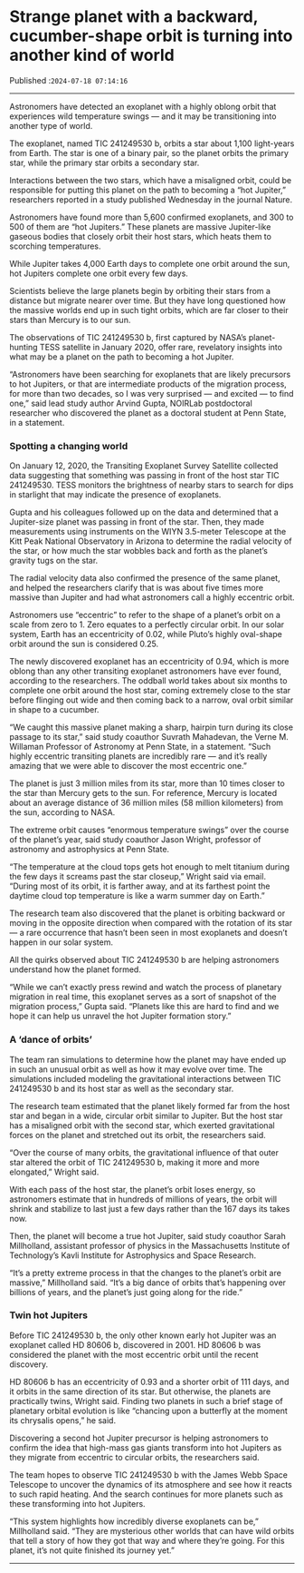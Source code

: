 # Strange planet with a backward, cucumber-shape orbit is turning into another kind of world

Published :`2024-07-18 07:14:16`

---

Astronomers have detected an exoplanet with a highly oblong orbit that experiences wild temperature swings — and it may be transitioning into another type of world.

The exoplanet, named TIC 241249530 b, orbits a star about 1,100 light-years from Earth. The star is one of a binary pair, so the planet orbits the primary star, while the primary star orbits a secondary star.

Interactions between the two stars, which have a misaligned orbit, could be responsible for putting this planet on the path to becoming a “hot Jupiter,” researchers reported in a study published Wednesday in the journal Nature.

Astronomers have found more than 5,600 confirmed exoplanets, and 300 to 500 of them are “hot Jupiters.” These planets are massive Jupiter-like gaseous bodies that closely orbit their host stars, which heats them to scorching temperatures.

While Jupiter takes 4,000 Earth days to complete one orbit around the sun, hot Jupiters complete one orbit every few days.

Scientists believe the large planets begin by orbiting their stars from a distance but migrate nearer over time. But they have long questioned how the massive worlds end up in such tight orbits, which are far closer to their stars than Mercury is to our sun.

The observations of TIC 241249530 b, first captured by NASA’s planet-hunting TESS satellite in January 2020, offer rare, revelatory insights into what may be a planet on the path to becoming a hot Jupiter.

“Astronomers have been searching for exoplanets that are likely precursors to hot Jupiters, or that are intermediate products of the migration process, for more than two decades, so I was very surprised — and excited — to find one,” said lead study author Arvind Gupta, NOIRLab postdoctoral researcher who discovered the planet as a doctoral student at Penn State, in a statement.

### Spotting a changing world

On January 12, 2020, the Transiting Exoplanet Survey Satellite collected data suggesting that something was passing in front of the host star TIC 241249530. TESS monitors the brightness of nearby stars to search for dips in starlight that may indicate the presence of exoplanets.

Gupta and his colleagues followed up on the data and determined that a Jupiter-size planet was passing in front of the star. Then, they made measurements using instruments on the WIYN 3.5-meter Telescope at the Kitt Peak National Observatory in Arizona to determine the radial velocity of the star, or how much the star wobbles back and forth as the planet’s gravity tugs on the star.

The radial velocity data also confirmed the presence of the same planet, and helped the researchers clarify that is was about five times more massive than Jupiter and had what astronomers call a highly eccentric orbit.

Astronomers use “eccentric” to refer to the shape of a planet’s orbit on a scale from zero to 1. Zero equates to a perfectly circular orbit. In our solar system, Earth has an eccentricity of 0.02, while Pluto’s highly oval-shape orbit around the sun is considered 0.25.

The newly discovered exoplanet has an eccentricity of 0.94, which is more oblong than any other transiting exoplanet astronomers have ever found, according to the researchers. The oddball world takes about six months to complete one orbit around the host star, coming extremely close to the star before flinging out wide and then coming back to a narrow, oval orbit similar in shape to a cucumber.

“We caught this massive planet making a sharp, hairpin turn during its close passage to its star,” said study coauthor Suvrath Mahadevan, the Verne M. Willaman Professor of Astronomy at Penn State, in a statement. “Such highly eccentric transiting planets are incredibly rare — and it’s really amazing that we were able to discover the most eccentric one.”

The planet is just 3 million miles from its star, more than 10 times closer to the star than Mercury gets to the sun. For reference, Mercury is located about an average distance of 36 million miles (58 million kilometers) from the sun, according to NASA.

The extreme orbit causes “enormous temperature swings” over the course of the planet’s year, said study coauthor Jason Wright, professor of astronomy and astrophysics at Penn State.

“The temperature at the cloud tops gets hot enough to melt titanium during the few days it screams past the star closeup,” Wright said via email. “During most of its orbit, it is farther away, and at its farthest point the daytime cloud top temperature is like a warm summer day on Earth.”

The research team also discovered that the planet is orbiting backward or moving in the opposite direction when compared with the rotation of its star — a rare occurrence that hasn’t been seen in most exoplanets and doesn’t happen in our solar system.

All the quirks observed about TIC 241249530 b are helping astronomers understand how the planet formed.

“While we can’t exactly press rewind and watch the process of planetary migration in real time, this exoplanet serves as a sort of snapshot of the migration process,” Gupta said. “Planets like this are hard to find and we hope it can help us unravel the hot Jupiter formation story.”

### A ‘dance of orbits’

The team ran simulations to determine how the planet may have ended up in such an unusual orbit as well as how it may evolve over time. The simulations included modeling the gravitational interactions between TIC 241249530 b and its host star as well as the secondary star.

The research team estimated that the planet likely formed far from the host star and began in a wide, circular orbit similar to Jupiter. But the host star has a misaligned orbit with the second star, which exerted gravitational forces on the planet and stretched out its orbit, the researchers said.

“Over the course of many orbits, the gravitational influence of that outer star altered the orbit of TIC 241249530 b, making it more and more elongated,” Wright said.

With each pass of the host star, the planet’s orbit loses energy, so astronomers estimate that in hundreds of millions of years, the orbit will shrink and stabilize to last just a few days rather than the 167 days its takes now.

Then, the planet will become a true hot Jupiter, said study coauthor Sarah Millholland, assistant professor of physics in the Massachusetts Institute of Technology’s Kavli Institute for Astrophysics and Space Research.

“It’s a pretty extreme process in that the changes to the planet’s orbit are massive,” Millholland said. “It’s a big dance of orbits that’s happening over billions of years, and the planet’s just going along for the ride.”

### Twin hot Jupiters

Before TIC 241249530 b, the only other known early hot Jupiter was an exoplanet called HD 80606 b, discovered in 2001. HD 80606 b was considered the planet with the most eccentric orbit until the recent discovery.

HD 80606 b has an eccentricity of 0.93 and a shorter orbit of 111 days, and it orbits in the same direction of its star. But otherwise, the planets are practically twins, Wright said. Finding two planets in such a brief stage of planetary orbital evolution is like “chancing upon a butterfly at the moment its chrysalis opens,” he said.

Discovering a second hot Jupiter precursor is helping astronomers to confirm the idea that high-mass gas giants transform into hot Jupiters as they migrate from eccentric to circular orbits, the researchers said.

The team hopes to observe TIC 241249530 b with the James Webb Space Telescope to uncover the dynamics of its atmosphere and see how it reacts to such rapid heating. And the search continues for more planets such as these transforming into hot Jupiters.

“This system highlights how incredibly diverse exoplanets can be,” Millholland said. “They are mysterious other worlds that can have wild orbits that tell a story of how they got that way and where they’re going. For this planet, it’s not quite finished its journey yet.”

---

